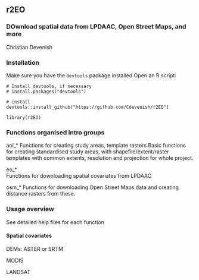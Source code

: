 ## r2EO
### DOwnload spatial data from LPDAAC, Open Street Maps, and more

Christian Devenish

### Installation


Make sure you have the `devtools` package installed
Open an R script:

```
# Install devtools, if necessary
# install.packages("devtools")

# install
devtools::install_github("https://github.com/Cdevenish/r2EO")

library(r2EO)

```


### Functions organised intro groups

aoi_*
Functions for creating study areas, template rasters
Basic functions for creating standardised study areas, with shapefile/extent/raster
templates with common extents, resolution and projection for whole project. 

eo_*  
Functions for downloading spatial covariates from LPDAAC

osm_*
Functions for downloading Open Street Maps data and creating distance rasters 
from these.


### Usage overview
See detailed help files for each function

#### Spatial covariates
DEMs: ASTER or SRTM

MODIS

LANDSAT  



